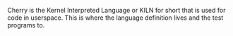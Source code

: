 Cherry is the Kernel Interpreted Language or KILN for short that is used for code in userspace.
This is where the language definition lives and the test programs to.